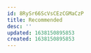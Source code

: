 ```yaml
---
id: 8RySr66ScVsCEzCGMaCzP
title: Recommended
desc: ''
updated: 1638150895853
created: 1638150895853
---
```


